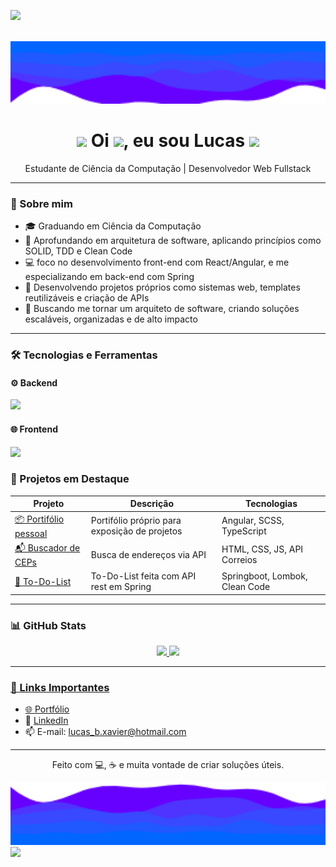 <img src="https://user-images.githubusercontent.com/73097560/115834477-dbab4500-a447-11eb-908a-139a6edaec5c.gif"><br><br>

<img height='100em' src='https://raw.githubusercontent.com/LucasBXavier/LucasBXavier/main/assets/wave-top.png' />

<h1 align="center"><img src="https://media2.giphy.com/media/QssGEmpkyEOhBCb7e1/giphy.gif?cid=ecf05e47a0n3gi1bfqntqmob8g9aid1oyj2wr3ds3mg700bl&rid=giphy.gif" width ="25"/> Oi <img src="https://raw.githubusercontent.com/MartinHeinz/MartinHeinz/master/wave.gif" width="30px">, eu sou Lucas <img src="https://media2.giphy.com/media/QssGEmpkyEOhBCb7e1/giphy.gif?cid=ecf05e47a0n3gi1bfqntqmob8g9aid1oyj2wr3ds3mg700bl&rid=giphy.gif" width ="25"/></h1>

<p align="center">
  Estudante de Ciência da Computação | Desenvolvedor Web Fullstack
</p>

---

### 🚀 Sobre mim

- 🎓 Graduando em Ciência da Computação
- 🧠 Aprofundando em arquitetura de software, aplicando princípios como SOLID, TDD e Clean Code
- 💻  foco  no desenvolvimento front-end com React/Angular, e me especializando em back-end com Spring
- 🔭 Desenvolvendo projetos próprios como sistemas web, templates reutilizáveis e criação de APIs  
- 🚀 Buscando me tornar um arquiteto de software, criando soluções escaláveis, organizadas e de alto impacto

---

### 🛠️ Tecnologias e Ferramentas

#### ⚙️ Backend

<img src="https://skillicons.dev/icons?i=java,spring"/>

#### 🌐 Frontend
<img src="https://skillicons.dev/icons?i=html,css,js,angular,react"/>


### 🔧 Projetos em Destaque

| Projeto | Descrição | Tecnologias |
|--------|-----------|-------------|
| [📦 Portifólio pessoal](https://github.com/LucasBXavier/portifolio-angular) | Portifólio próprio para exposição de projetos | Angular, SCSS, TypeScript |
| [📬 Buscador de CEPs](https://github.com/LucasBXavier/busca-CEP) | Busca de endereços via API | HTML, CSS, JS, API Correios |
| [🧩 To-Do-List](https://github.com/LucasBXavier/ToDoList) | To-Do-List feita com API rest em Spring | Springboot, Lombok, Clean Code |

---

### 📊 GitHub Stats

<div align="center">
  <a href="https://github.com/LucasBXavier">
  <img height="160em" src="https://github-readme-stats.vercel.app/api?username=LucasBXavier&show_icons=true&theme=tokyonight&include_all_commits=false&count_private=true"/>
  <img height="160em" src="https://github-readme-stats.vercel.app/api/top-langs/?username=LucasBXavier&layout=compact&langs_count=7&theme=tokyonight"/>
</div>

---

### 🧭 Links Importantes

- 🌐 [Portfólio](https://lucasboareto.vercel.app)
- 💼 [LinkedIn](https://www.linkedin.com/in/lucas-boareto-6b3964216)
- 📫 E-mail: lucas_b.xavier@hotmail.com

---

<p align="center">Feito com 💻, ☕ e muita vontade de criar soluções úteis.</p>

<img height='100em' src='https://raw.githubusercontent.com/LucasBXavier/LucasBXavier/main/assets/wave-bottom.png' />
<img src="https://user-images.githubusercontent.com/73097560/115834477-dbab4500-a447-11eb-908a-139a6edaec5c.gif">
